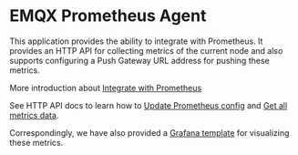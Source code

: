 # EMQX Prometheus Agent

This application provides the ability to integrate with Prometheus. It provides
an HTTP API for collecting metrics of the current node
and also supports configuring a Push Gateway URL address for pushing these metrics.


More introduction about [Integrate with Prometheus](https://www.emqx.io/docs/en/v5.0/observability/prometheus.html#integrate-with-prometheus)

See HTTP API docs to learn how to
[Update Prometheus config](https://www.emqx.io/docs/en/v5.0/admin/api-docs.html#tag/Monitor/paths/~1prometheus/put)
and [Get all metrics data](https://www.emqx.io/docs/en/v5.0/admin/api-docs.html#tag/Monitor/paths/~1prometheus~1stats/get).


Correspondingly, we have also provided a [Grafana template](https://grafana.com/grafana/dashboards/17446-emqx/)
for visualizing these metrics.
